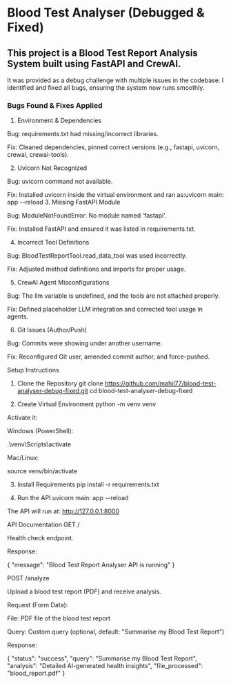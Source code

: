 # Blood Test Analyser (Debugged & Fixed)

## This project is a Blood Test Report Analysis System built using FastAPI and CrewAI.
It was provided as a debug challenge with multiple issues in the codebase.
I identified and fixed all bugs, ensuring the system now runs smoothly.

### Bugs Found & Fixes Applied
1. Environment & Dependencies

Bug: requirements.txt had missing/incorrect libraries.

Fix: Cleaned dependencies, pinned correct versions (e.g., fastapi, uvicorn, crewai, crewai-tools).

2. Uvicorn Not Recognized

Bug: uvicorn command not available.

Fix: Installed uvicorn inside the virtual environment and ran as:uvicorn main: app --reload
3. Missing FastAPI Module

Bug: ModuleNotFoundError: No module named 'fastapi'.

Fix: Installed FastAPI and ensured it was listed in requirements.txt.


4. Incorrect Tool Definitions

Bug: BloodTestReportTool.read_data_tool was used incorrectly.

Fix: Adjusted method definitions and imports for proper usage.

5. CrewAI Agent Misconfigurations

Bug: The llm variable is undefined, and the tools are not attached properly.

Fix: Defined placeholder LLM integration and corrected tool usage in agents.

6. Git Issues (Author/Push)

Bug: Commits were showing under another username.

Fix: Reconfigured Git user, amended commit author, and force-pushed.

Setup Instructions
1. Clone the Repository
git clone https://github.com/mahil77/blood-test-analyser-debug-fixed.git
cd blood-test-analyser-debug-fixed

2. Create Virtual Environment
python -m venv venv


Activate it:

Windows (PowerShell):

.\venv\Scripts\activate


Mac/Linux:

source venv/bin/activate

3. Install Requirements
pip install -r requirements.txt

4. Run the API
uvicorn main: app --reload


The API will run at: http://127.0.0.1:8000

API Documentation
GET /

Health check endpoint.

Response:

{ "message": "Blood Test Report Analyser API is running" }

POST /analyze

Upload a blood test report (PDF) and receive analysis.

Request (Form Data):

File: PDF file of the blood test report

Query: Custom query (optional, default: "Summarise my Blood Test Report")

Response:

{
  "status": "success",
  "query": "Summarise my Blood Test Report",
  "analysis": "Detailed AI-generated health insights",
  "file_processed": "blood_report.pdf"
}
